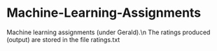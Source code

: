 # Machine-Learning-Assignments
Machine learning assignments (under Gerald).\n
The ratings produced (output) are stored in the file ratings.txt

